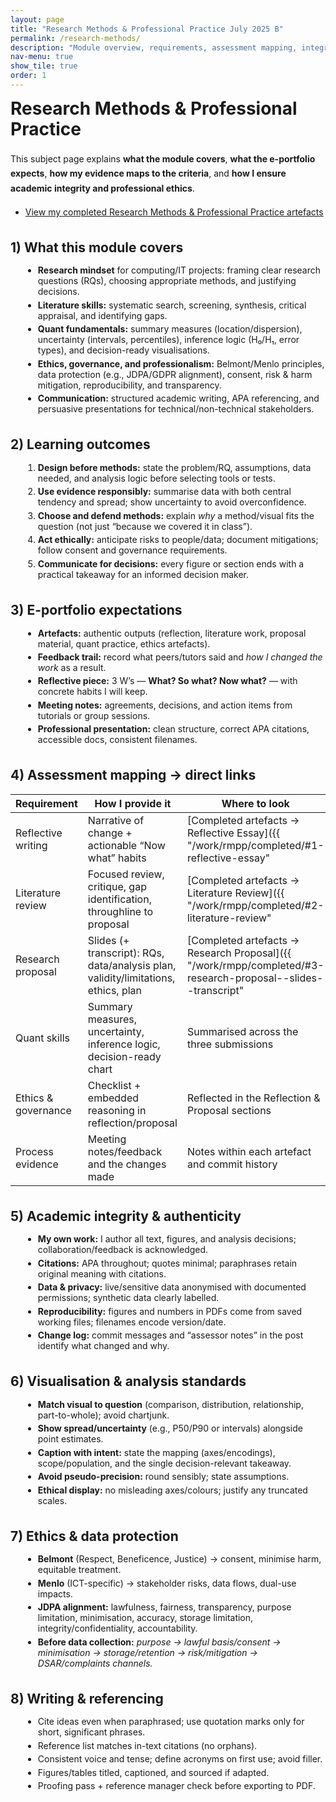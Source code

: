 ```yaml
---
layout: page
title: "Research Methods & Professional Practice July 2025 B"
permalink: /research-methods/
description: "Module overview, requirements, assessment mapping, integrity, and evidence guide for my Research Methods & Professional Practice e-portfolio."
nav-menu: true
show_tile: true
order: 1
---
```


<style>
/* Scope styles to this page only */
.rmpp { max-width: 58rem; margin: 0 auto; }
.rmpp p { line-height: 1.7; margin: 0 0 1.05rem; }
.rmpp ul, .rmpp ol { margin: 0 0 1.2rem 1.25rem; }
.rmpp li { margin: .28rem 0; }
.rmpp h1 { margin: 0 0 1.1rem; line-height: 1.2; }
.rmpp h2 { margin: 2.25rem 0 .9rem; line-height: 1.25; }
.rmpp ul.actions { margin: 1rem 0 2rem; }
.rmpp .table-wrapper { margin: 1rem 0 2rem; }
</style>

<!-- IMPORTANT: markdown="1" forces Markdown parsing inside this HTML wrapper -->
<div class="rmpp" markdown="1">

# Research Methods & Professional Practice

This subject page explains **what the module covers**, **what the e-portfolio expects**, **how my evidence maps to the criteria**, and **how I ensure academic integrity and professional ethics**.

<ul class="actions">
  <li><a class="button primary" href="{{ "/work/rmpp/completed/" | relative_url }}">View my completed Research Methods & Professional Practice artefacts</a></li>
</ul>

## 1) What this module covers

- **Research mindset** for computing/IT projects: framing clear research questions (RQs), choosing appropriate methods, and justifying decisions.
- **Literature skills:** systematic search, screening, synthesis, critical appraisal, and identifying gaps.
- **Quant fundamentals:** summary measures (location/dispersion), uncertainty (intervals, percentiles), inference logic (H₀/H₁, error types), and decision-ready visualisations.
- **Ethics, governance, and professionalism:** Belmont/Menlo principles, data protection (e.g., JDPA/GDPR alignment), consent, risk & harm mitigation, reproducibility, and transparency.
- **Communication:** structured academic writing, APA referencing, and persuasive presentations for technical/non-technical stakeholders.

## 2) Learning outcomes

1. **Design before methods:** state the problem/RQ, assumptions, data needed, and analysis logic before selecting tools or tests.  
2. **Use evidence responsibly:** summarise data with both central tendency and spread; show uncertainty to avoid overconfidence.  
3. **Choose and defend methods:** explain *why* a method/visual fits the question (not just “because we covered it in class”).  
4. **Act ethically:** anticipate risks to people/data; document mitigations; follow consent and governance requirements.  
5. **Communicate for decisions:** every figure or section ends with a practical takeaway for an informed decision maker.

## 3) E-portfolio expectations

- **Artefacts:** authentic outputs (reflection, literature work, proposal material, quant practice, ethics artefacts).  
- **Feedback trail:** record what peers/tutors said and *how I changed the work* as a result.  
- **Reflective piece:** 3 W’s — **What? So what? Now what?** — with concrete habits I will keep.  
- **Meeting notes:** agreements, decisions, and action items from tutorials or group sessions.  
- **Professional presentation:** clean structure, correct APA citations, accessible docs, consistent filenames.

## 4) Assessment mapping → direct links

<div class="table-wrapper" markdown="1">

| Requirement | How I provide it | Where to look |
|---|---|---|
| Reflective writing | Narrative of change + actionable “Now what” habits | [Completed artefacts → Reflective Essay]({{ "/work/rmpp/completed/#1-reflective-essay" | relative_url }}) |
| Literature review | Focused review, critique, gap identification, throughline to proposal | [Completed artefacts → Literature Review]({{ "/work/rmpp/completed/#2-literature-review" | relative_url }}) |
| Research proposal | Slides (+ transcript): RQs, data/analysis plan, validity/limitations, ethics, plan | [Completed artefacts → Research Proposal]({{ "/work/rmpp/completed/#3-research-proposal--slides--transcript" | relative_url }}) |
| Quant skills | Summary measures, uncertainty, inference logic, decision-ready chart | Summarised across the three submissions |
| Ethics & governance | Checklist + embedded reasoning in reflection/proposal | Reflected in the Reflection & Proposal sections |
| Process evidence | Meeting notes/feedback and the changes made | Notes within each artefact and commit history |

</div>

## 5) Academic integrity & authenticity

- **My own work:** I author all text, figures, and analysis decisions; collaboration/feedback is acknowledged.  
- **Citations:** APA throughout; quotes minimal; paraphrases retain original meaning with citations.  
- **Data & privacy:** live/sensitive data anonymised with documented permissions; synthetic data clearly labelled.  
- **Reproducibility:** figures and numbers in PDFs come from saved working files; filenames encode version/date.  
- **Change log:** commit messages and “assessor notes” in the post identify what changed and why.

## 6) Visualisation & analysis standards

- **Match visual to question** (comparison, distribution, relationship, part-to-whole); avoid chartjunk.  
- **Show spread/uncertainty** (e.g., P50/P90 or intervals) alongside point estimates.  
- **Caption with intent:** state the mapping (axes/encodings), scope/population, and the single decision-relevant takeaway.  
- **Avoid pseudo-precision:** round sensibly; state assumptions.  
- **Ethical display:** no misleading axes/colours; justify any truncated scales.

## 7) Ethics & data protection

- **Belmont** (Respect, Beneficence, Justice) → consent, minimise harm, equitable treatment.  
- **Menlo** (ICT-specific) → stakeholder risks, data flows, dual-use impacts.  
- **JDPA alignment:** lawfulness, fairness, transparency, purpose limitation, minimisation, accuracy, storage limitation, integrity/confidentiality, accountability.  
- **Before data collection:** *purpose → lawful basis/consent → minimisation → storage/retention → risk/mitigation → DSAR/complaints channels.*

## 8) Writing & referencing

- Cite ideas even when paraphrased; use quotation marks only for short, significant phrases.  
- Reference list matches in-text citations (no orphans).  
- Consistent voice and tense; define acronyms on first use; avoid filler.  
- Figures/tables titled, captioned, and sourced if adapted.  
- Proofing pass + reference manager check before exporting to PDF.

</div>
